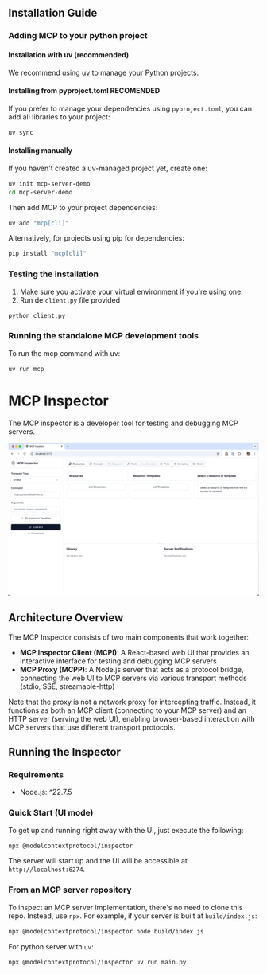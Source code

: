 ## Installation Guide

<!-- Minor update: Documentation improved on June 6, 2025 -->

### Adding MCP to your python project

#### Installation with uv (recommended)

We recommend using [uv](https://docs.astral.sh/uv/) to manage your Python projects. 


#### Installing from pyproject.toml RECOMENDED

If you prefer to manage your dependencies using `pyproject.toml`, you can add all libraries to your project:

```bash
uv sync
```

#### Installing manually 
If you haven't created a uv-managed project yet, create one:

   ```bash
   uv init mcp-server-demo
   cd mcp-server-demo
   ```

   Then add MCP to your project dependencies:

   ```bash
   uv add "mcp[cli]"
   ```

Alternatively, for projects using pip for dependencies:
```bash
pip install "mcp[cli]"
```

### Testing the installation

1. Make sure you activate your virtual environment if you're using one.
2. Run de `client.py` file provided 

```bash
python client.py
```


### Running the standalone MCP development tools

To run the mcp command with uv:

```bash
uv run mcp
```

# MCP Inspector

The MCP inspector is a developer tool for testing and debugging MCP servers.

![MCP Inspector Screenshot](https://raw.githubusercontent.com/modelcontextprotocol/inspector/main/mcp-inspector.png)

## Architecture Overview

The MCP Inspector consists of two main components that work together:

- **MCP Inspector Client (MCPI)**: A React-based web UI that provides an interactive interface for testing and debugging MCP servers
- **MCP Proxy (MCPP)**: A Node.js server that acts as a protocol bridge, connecting the web UI to MCP servers via various transport methods (stdio, SSE, streamable-http)

Note that the proxy is not a network proxy for intercepting traffic. Instead, it functions as both an MCP client (connecting to your MCP server) and an HTTP server (serving the web UI), enabling browser-based interaction with MCP servers that use different transport protocols.

## Running the Inspector

### Requirements

- Node.js: ^22.7.5

### Quick Start (UI mode)

To get up and running right away with the UI, just execute the following:

```bash
npx @modelcontextprotocol/inspector
```

The server will start up and the UI will be accessible at `http://localhost:6274`.

### From an MCP server repository

To inspect an MCP server implementation, there's no need to clone this repo. Instead, use `npx`. For example, if your server is built at `build/index.js`:

```bash
npx @modelcontextprotocol/inspector node build/index.js
```

For python server with `uv`:

```bash
npx @modelcontextprotocol/inspector uv run main.py
```